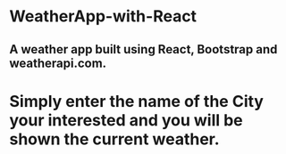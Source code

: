 # WeatherApp-with-React


## A weather app built using React, Bootstrap and weatherapi.com. ##

# Simply enter the name of the City your interested and you will be shown the current weather.
